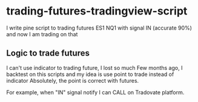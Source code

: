 # trading-futures-tradingview-script
I write pine script to trading futures ES1 NQ1 with signal IN (accurate 90%) and now I am trading on that
## Logic to trade futures
I can't use indicator to trading future, I lost so much
Few months ago, I backtest on this scripts and my idea is use point to trade instead of indicator
Absolutely, the point is correct with futures.

For example, when "IN" signal notify I can CALL on Tradovate platform.
